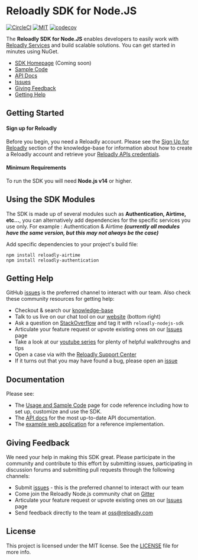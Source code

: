 # Reloadly SDK for Node.JS

[![CircleCI][circle-ci-badge]][circle-ci-url]
[![MIT][mit-badge]][mit-url]
[![codecov](https://codecov.io/gh/Reloadly/reloadly-sdk-nodejs/branch/main/graph/badge.svg?token=M6750A3FJX)](https://codecov.io/gh/Reloadly/reloadly-sdk-nodejs)

The **Reloadly SDK for Node.JS** enables developers to easily work with [Reloadly Services][reloadly-main-site]
and build scalable solutions. You can get started in minutes using NuGet.

* [SDK Homepage][sdk-website] (Coming soon)
* [Sample Code][sample-code]
* [API Docs][docs-api]
* [Issues][sdk-issues]
* [Giving Feedback](#giving-feedback)
* [Getting Help](#getting-help)

## Getting Started

#### Sign up for Reloadly

Before you begin, you need a Reloadly account. Please see the [Sign Up for Reloadly][reloadly-signup-help] section of
the knowledge-base for information about how to create a Reloadly account and retrieve
your [Reloadly APIs credentials][api-credentials-help].

#### Minimum Requirements

To run the SDK you will need **Node.js v14** or higher.

## Using the SDK Modules

The SDK is made up of several modules such as **Authentication, Airtime, etc...**, you can alternatively add
dependencies for the specific services you use only. For example : Authentication & Airtime
***(currently all modules have the same version, but this may not always be the case)***

Add specific dependencies to your project's build file:

```
npm install reloadly-airtime
npm install reloadly-authentication
```

## Getting Help

GitHub [issues][sdk-issues] is the preferred channel to interact with our team. Also check these community resources for
getting help:

* Checkout & search our [knowledge-base][reloadly-knowledge-base]
* Talk to us live on our chat tool on our [website][reloadly-main-site] (bottom right)
* Ask a question on [StackOverflow][stack-overflow] and tag it with `reloadly-nodejs-sdk`
* Articulate your feature request or upvote existing ones on our [Issues][features] page
* Take a look at our [youtube series][youtube-series] for plenty of helpful walkthroughs and tips
* Open a case via with the [Reloadly Support Center][support-center]
* If it turns out that you may have found a bug, please open an [issue][sdk-issues]

## Documentation

Please see:

- The [Usage and Sample Code](SAMPLE-CODE) page for code reference including how to set up, customize and use the SDK.
- The [API docs][api-docs] for the most up-to-date API documentation.
- The [example web application](reloadly-example/README) for a reference implementation.

## Giving Feedback

We need your help in making this SDK great. Please participate in the community and contribute to this effort by
submitting issues, participating in discussion forums and submitting pull requests through the following channels:

* Submit [issues][sdk-issues] - this is the preferred channel to interact with our team
* Come join the Reloadly Node.js community chat on [Gitter][gitter]
* Articulate your feature request or upvote existing ones on our [Issues][features] page
* Send feedback directly to the team at oss@reloadly.com

## License

This project is licensed under the MIT license. See the [LICENSE](LICENSE) file for more info.

[reloadly-main-site]: https://www.reloadly.com/

[sdk-website]: https://sdk.reloadly.com/nodejs

[reloadly-signup-help]: https://faq.reloadly.com/en/articles/2307724-how-do-i-register-for-my-free-account

[api-credentials-help]: https://faq.reloadly.com/en/articles/3519543-locating-your-api-credentials

[sdk-issues]: https://github.com/Reloadly/reloadly-sdk-nodejs/issues

[sdk-license]: http://www.reloadly.com/software/apache2.0/

[gitter]: https://gitter.im/reloadly/reloadly-sdk-nodejs

[sample-code]: https://github.com/Reloadly/reloadly-sdk-nodejs/blob/main/SAMPLE-CODE.md

[docs-api]: https://developers.reloadly.com

[features]: https://github.com/reloadly/reloadly-sdk-nodejs/issues?q=is%3Aopen+is%3Aissue+label%3A%22feature-request%22

[api-docs]: https://developers.reloadly.com

[mit-badge]: http://img.shields.io/:license-mit-blue.svg?style=flat

[mit-url]: https://github.com/reloadly/reloadly-sdk-nodejs/raw/main/LICENSE

[maven-badge]: https://img.shields.io/maven-central/v/software.reloadly/reloadly-nodejs/reloadly.svg

[maven-url]: https://search.maven.org/search?q=g:software.reloadly

[circle-ci-badge]: https://circleci.com/gh/Reloadly/reloadly-sdk-nodejs.svg?style=svg&circle-token=c127c399c38db62c8fd53c085a6b932b2ecf1e4a

[circle-ci-url]: https://circleci.com/gh/Reloadly/reloadly-sdk-nodejs/tree/main

[codecov-badge]: https://codecov.io/gh/reloadly/reloadly-sdk-nodejs/branch/main/graph/badge.svg?token=8U89VKQ2BF

[codecov-url]: https://app.codecov.io/gh/reloadly/reloadly-sdk-nodejs

[youtube-series]: https://www.youtube.com/watch?v=TbXC4Ic8x30&t=141s&ab_channel=Reloadly

[reloadly-knowledge-base]: https://faq.reloadly.com

[stack-overflow]: http://stackoverflow.com/questions/tagged/reloadly-reloadly-sdk

[support-center]: https://faq.reloadly.com/en/articles/3423196-contacting-support
